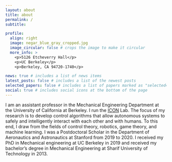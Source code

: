 ```yaml
---
layout: about
title: about
permalink: /
subtitle: 

profile:
  align: right
  image: negar_blue_gray_cropped.jpg
  image_circular: false # crops the image to make it circular
  more_info: >
    <p>5126 Etcheverry Hall</p>
    <p>UC Berkeley</p>
    <p>Berkeley, CA 94720-1740</p>

news: true # includes a list of news items
latest_posts: false # includes a list of the newest posts
selected_papers: false # includes a list of papers marked as "selected={true}"
social: true # includes social icons at the bottom of the page
---
```



I am an assistant professor in the Mechanical Engineering Department at the University of California at Berkeley. I run the <a href="https://iconlab.negarmehr.com/">ICON</a> Lab. The focus of my research is to develop control algorithms that allow autonomous systems to safely and intelligently interact with each other and with humans. To this end, I draw from the fields of <span class="keyword">control theory</span>, <span class="keyword">robotics</span>, <span class="keyword">game theory</span>, and <span class="keyword">machine learning</span>. I was a Postdoctoral Scholar in the Department of Aeronautics and Astronautics at Stanford from 2019 to 2020. I received my PhD in Mechanical engineering at UC Berkeley in 2019 and received my bachelor’s degree in Mechanical Engineering at Sharif University of Technology in 2013. 
